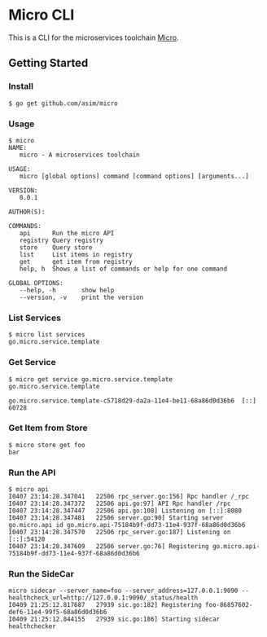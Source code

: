 # Micro CLI

This is a CLI for the microservices toolchain [Micro](https://github.com/asim/micro). 

## Getting Started

### Install

```shell
$ go get github.com/asim/micro
```

### Usage
```shell
$ micro
NAME:
   micro - A microservices toolchain

USAGE:
   micro [global options] command [command options] [arguments...]

VERSION:
   0.0.1

AUTHOR(S): 
   
COMMANDS:
   api		Run the micro API
   registry	Query registry
   store	Query store
   list		List items in registry
   get		get item from registry
   help, h	Shows a list of commands or help for one command
   
GLOBAL OPTIONS:
   --help, -h		show help
   --version, -v	print the version
```

### List Services
```shell
$ micro list services
go.micro.service.template
```

### Get Service
```shell
$ micro get service go.micro.service.template
go.micro.service.template

go.micro.service.template-c5718d29-da2a-11e4-be11-68a86d0d36b6	[::]	60728
```

### Get Item from Store
```shell
$ micro store get foo
bar
```

### Run the API
```shell
$ micro api
I0407 23:14:28.347041   22506 rpc_server.go:156] Rpc handler /_rpc
I0407 23:14:28.347372   22506 api.go:97] API Rpc handler /rpc
I0407 23:14:28.347447   22506 api.go:108] Listening on [::]:8080
I0407 23:14:28.347481   22506 server.go:90] Starting server go.micro.api id go.micro.api-75184b9f-dd73-11e4-937f-68a86d0d36b6
I0407 23:14:28.347570   22506 rpc_server.go:187] Listening on [::]:54120
I0407 23:14:28.347609   22506 server.go:76] Registering go.micro.api-75184b9f-dd73-11e4-937f-68a86d0d36b6
```

### Run the SideCar
```shell
micro sidecar --server_name=foo --server_address=127.0.0.1:9090 --healthcheck_url=http://127.0.0.1:9090/_status/health
I0409 21:25:12.817687   27939 sic.go:182] Registering foo-86857602-def6-11e4-99f5-68a86d0d36b6
I0409 21:25:12.844155   27939 sic.go:186] Starting sidecar healthchecker
```
